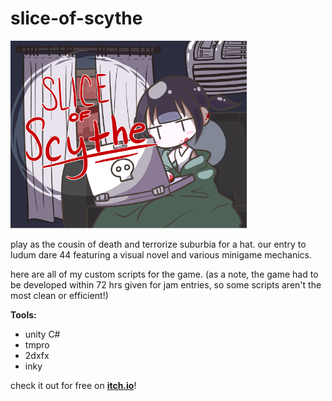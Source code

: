 # slice-of-scythe

<img width="378" height="300" src="https://github.com/cnnmon/slice-of-scythe/blob/master/thumbnail.png">

play as the cousin of death and terrorize suburbia for a hat. our entry to ludum dare 44 featuring a visual novel and various minigame mechanics.

here are all of my custom scripts for the game. (as a note, the game had to be developed within 72 hrs given for jam entries, so some scripts aren't the most clean or efficient!)

**Tools:**
* unity C#
* tmpro
* 2dxfx
* inky

check it out for free on [**itch.io**](https://cnnmon.itch.io/slice-of-scythe)!
